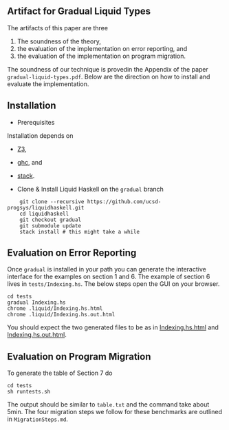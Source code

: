 Artifact for Gradual Liquid Types
----------------------------------

The artifacts of this paper are three

1. The soundness of the theory, 
2. the evaluation of the implementation on error reporting, and 
3. the evaluation of the implementation on program migration.


The soundness of our technique is provedin the Appendix of the paper `gradual-liquid-types.pdf`.
Below are the direction on how to install and evaluate the implementation.

## Installation 

- Prerequisites

Installation depends on  

   - [Z3](https://github.com/Z3Prover/z3/releases),  
	
   - [ghc](https://www.haskell.org/ghc/), and
  	
   - [stack](https://docs.haskellstack.org/en/stable/README/). 


- Clone & Install Liquid Haskell on the `gradual` branch

```
	git clone --recursive https://github.com/ucsd-progsys/liquidhaskell.git
	cd liquidhaskell
	git checkout gradual
	git submodule update
	stack install # this might take a while
```


## Evaluation on Error Reporting 

Once `gradual` is installed in your path you can generate the interactive interface for the examples on section 1 and 6. 
The example of section 6 lives in `tests/Indexing.hs`. The below steps open the GUI on your browser. 

	cd tests
	gradual Indexing.hs
	chrome .liquid/Indexing.hs.html	
	chrome .liquid/Indexing.hs.out.html

You should expect the two generated files to be as in [Indexing.hs.html](http://goto.ucsd.edu/~nvazou/gradual/Indexing.hs.html) and [Indexing.hs.out.html](http://goto.ucsd.edu/~nvazou/gradual/Indexing.hs.out.html).

## Evaluation on Program Migration

To generate the table of Section 7 do

	cd tests
	sh runtests.sh
	
The output should be similar to `table.txt` and the command take about 5min. 
The four migration steps we follow for these benchmarks are outlined in `MigrationSteps.md`.
	
